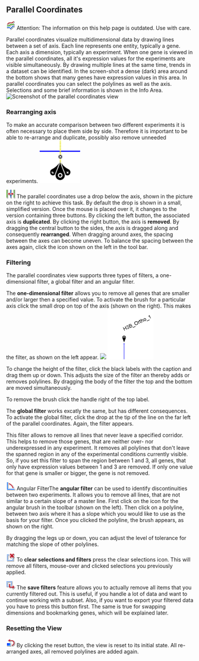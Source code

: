 ## Parallel Coordinates
 
![](i/parcoords.png "")
Attention: The information on this help page is outdated. Use with care.

Parallel coordinates visualize multidimensional data by drawing lines between a set of axis. Each line represents one entity, typically a gene. Each axis a dimension, typically an experiment. When one gene is viewed in the parallel coordinates, all it's expression values for the experiments are visible simultaneously. By drawing multiple lines at the same time, trends in a dataset can be identified. In the screen-shot a dense (dark) area around the bottom shows that many genes have expression values in this area. In parallel coordinates you can select the polylines as well as the axis. Selections and some brief information is shown in the Info Area.
![](i/parcoords_example.png "Screenshot of the parallel coordinates view") 

### Rearranging axis
To make an accurate comparison between two different experiments it is often necessary to place them side by side. Therefore it is important to be able to re-arrange and duplicate, possibly also remove unneeded experiments.
![](i/parcoords_drop.png "")

![](i/parcoords_reset_axis_spacing.png "") 
The parallel coordinates use a drop below the axis, shown in the picture on the right to achieve this task. By default the drop is shown in a small, simplified version. Once the mouse is placed over it, it changes to the version containing three buttons. By clicking the left button, the associated axis is **duplicated**. By clicking the right button, the axis is **removed**. By dragging the central button to the sides, the axis is dragged along and consequently **rearranged**. When dragging around axes, the spacing between the axes can become uneven. To balance the spacing between the axes again, click the icon shown on the left in the tool bar.

### Filtering
The parallel coordinates view supports three types of filters, a one-dimensional filter, a global filter and an angular filter. 

The **one-dimensional filter** allows you to remove all genes that are smaller and/or larger then a specified value. To activate the brush for a particular axis click the small drop on top of the axis (shown on the right). This makes the filter, as shown on the left appear.
![](i/parcoords_gate.png "") 
![](i/parcoords_drop_gate.png "") 

To change the height of the filter, click the black labels with the caption and drag them up or down. This adjusts the size of the filter an thereby adds or removes polylines. By dragging the body of the filter the top and the bottom are moved simultaneously.

To remove the brush click the handle right of the top label.

The **global filter** works excatly the same, but has different consequences. To activate the global filter, click the drop at the tip of the line on the far left of the parallel coordinates. Again, the filter appears.

This filter allows to remove all lines that never leave a specified corridor. This helps to remove those genes, that are neither over- nor underexpressed in any experiment. It removes all polylines that don't leave the spanned region in any of the experimental conditions currently visible. So, if you set this filter to span the region between 1 and 3, all genes, that only have expression values between 1 and 3 are removed. If only one value for that gene is smaller or bigger, the gene is not removed.

![](i/parcoords_angular_brush.png "")  Angular FilterThe **angular filter** can be used to identify discontinuities between two experiments. It allows you to remove all lines, that are not similar to a certain slope of a master line. First click on the icon for the angular brush in the toolbar (shown on the left). Then click on a polyline, between two axis where it has a slope which you would like to use as the basis for your filter. Once you clicked the polyline, the brush appears, as shown on the right.

By dragging the legs up or down, you can adjust the level of tolerance for matching the slope of other polylines.

![](i/parcoords_clear_selections.png "") To **clear selections and filters** press the clear selections icon. This will remove all filters, mouse-over and clicked selections you previously applied.

![](i/parcoords_save_selections.png "") The **save filters** feature allows you to actually remove all items that you currently filtered out. This is useful, if you handle a lot of data and want to continue working with a subset. Also, if you want to export your filtered data you have to press this button first. The same is true for swapping dimensions and bookmarking genes, which will be explained later.

### Resetting the View
![](i/parcoords_reset_view.png "") By clicking the reset button, the view is reset to its initial state. All re-arranged axes, all removed polylines are added again.